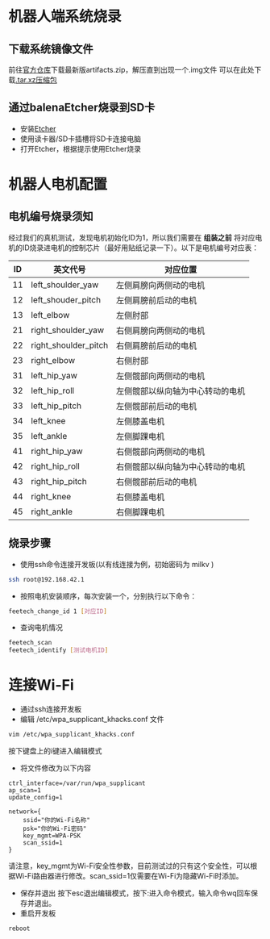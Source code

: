 # 机器人端系统烧录
## 下载系统镜像文件
前往[官方仓库](https://gitlab.kscale.ai/zeroth-robotics/OpenLCH-buildroot/-/artifacts)下载最新版artifacts.zip，解压直到出现一个.img文件
可以在此处下载[.tar.xz压缩包](https://ricacraft.com/Files/milkv-duos-sd-v0.7.1.tar.xz)

## 通过balenaEtcher烧录到SD卡
- 安装[Etcher](https://etcher.balena.io)
- 使用读卡器/SD卡插槽将SD卡连接电脑
- 打开Etcher，根据提示使用Etcher烧录

# 机器人电机配置
## 电机编号烧录须知
经过我们的真机测试，发现电机初始化ID为1，所以我们需要在 **组装之前** 将对应电机的ID烧录进电机的控制芯片（最好用贴纸记录一下）。以下是电机编号对应表：

| ID   | 英文代号     | 对应位置     |
|------|-------------|-------------|
| 11 | left_shoulder_yaw | 左侧肩膀向两侧动的电机 |
| 12 | left_shouder_pitch | 左侧肩膀前后动的电机 |
| 13 | left_elbow | 左侧肘部 |
| 21 | right_shoulder_yaw | 右侧肩膀向两侧动的电机 |
| 22 | right_shoulder_pitch | 右侧肩膀前后动的电机 |
| 23 | right_elbow | 右侧肘部 |
| 31 | left_hip_yaw | 左侧髋部向两侧动的电机 |
| 32 | left_hip_roll | 左侧髋部以纵向轴为中心转动的电机 |
| 33 | left_hip_pitch | 左侧髋部前后动的电机 |
| 34 | left_knee | 左侧膝盖电机 |
| 35 | left_ankle | 左侧脚踝电机 |
| 41 | right_hip_yaw | 右侧髋部向两侧动的电机 |
| 42 | right_hip_roll | 右侧髋部以纵向轴为中心转动的电机 |
| 43 | right_hip_pitch | 右侧髋部前后动的电机 |
| 44 | right_knee | 右侧膝盖电机 |
| 45 | right_ankle | 右侧脚踝电机 |

## 烧录步骤
- 使用ssh命令连接开发板(以有线连接为例，初始密码为 milkv )
```bash
ssh root@192.168.42.1
```
- 按照电机安装顺序，每次安装一个，分别执行以下命令：
```bash
feetech_change_id 1 [对应ID]
```
- 查询电机情况
```bash
feetech_scan
feetech_identify [测试电机ID]
```

# 连接Wi-Fi
- 通过ssh连接开发板
- 编辑 /etc/wpa_supplicant_khacks.conf 文件
```bash
vim /etc/wpa_supplicant_khacks.conf
```
按下键盘上的i键进入编辑模式
- 将文件修改为以下内容
```
ctrl_interface=/var/run/wpa_supplicant
ap_scan=1
update_config=1

network={
    ssid="你的Wi-Fi名称"
    psk="你的Wi-Fi密码"
    key_mgmt=WPA-PSK
    scan_ssid=1
}
```
请注意，key_mgmt为Wi-Fi安全性参数，目前测试过的只有这个安全性，可以根据Wi-Fi路由器进行修改。scan_ssid=1仅需要在Wi-Fi为隐藏Wi-Fi时添加。
- 保存并退出
按下esc退出编辑模式，按下:进入命令模式，输入命令wq回车保存并退出。
- 重启开发板
```bash
reboot
```